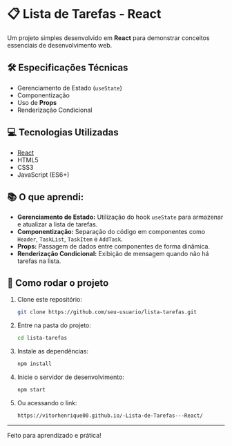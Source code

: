 # 📋 Lista de Tarefas - React

Um projeto simples desenvolvido em **React** para demonstrar conceitos essenciais de desenvolvimento web.

## 🛠 Especificações Técnicas 
- Gerenciamento de Estado (`useState`)
- Componentização
- Uso de **Props**
- Renderização Condicional

## 💻 Tecnologias Utilizadas
- [React](https://react.dev/)
- HTML5
- CSS3
- JavaScript (ES6+)

## 📚 O que aprendi:
- **Gerenciamento de Estado:** Utilização do hook `useState` para armazenar e atualizar a lista de tarefas.
- **Componentização:** Separação do código em componentes como `Header`, `TaskList`, `TaskItem` e `AddTask`.
- **Props:** Passagem de dados entre componentes de forma dinâmica.
- **Renderização Condicional:** Exibição de mensagem quando não há tarefas na lista.

## 🚀 Como rodar o projeto
1. Clone este repositório:
   ```bash
   git clone https://github.com/seu-usuario/lista-tarefas.git
   ```
2. Entre na pasta do projeto:
   ```bash
   cd lista-tarefas
   ```
3. Instale as dependências:
   ```bash
   npm install
   ```
4. Inicie o servidor de desenvolvimento:
   ```bash
   npm start
   ```
5. Ou acessando o link:
   ```bash
   https://vitorhenrique00.github.io/-Lista-de-Tarefas---React/
   ```

---
Feito para aprendizado e prática!
